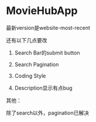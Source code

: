 # MovieHubApp

最新version是website-most-recent

还有以下几点要改

1. Search Bar的submit button

2. Search Pagination
 
3. Coding Style

4. Description显示有点bug

其他：

除了search以外，pagination已解决
